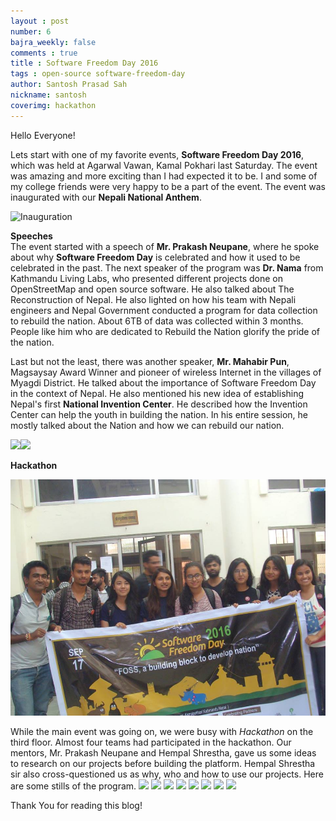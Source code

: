 ```yaml
---
layout : post
number: 6
bajra_weekly: false
comments : true
title : Software Freedom Day 2016
tags : open-source software-freedom-day
author: Santosh Prasad Sah
nickname: santosh
coverimg: hackathon
---
```


Hello Everyone!

Lets start with one of my favorite events, **Software Freedom Day 2016**, which was held at Agarwal Vawan, Kamal Pokhari last Saturday. The event was amazing and more exciting than I had expected it to be. I and some of my college friends were very happy to be a part of the event. The event was inaugurated with our **Nepali National Anthem**.

![Inauguration](https://scontent-hkg3-1.xx.fbcdn.net/v/t1.0-9/14344125_1167537006639782_8420851349493484061_n.jpg?oh=e5285f6fd426eb894624edcb87f9ee03&oe=586CB941)

**Speeches**<br>
The event started with a speech of **Mr. Prakash Neupane**, where he spoke about why **Software Freedom Day** is celebrated and how it used to be celebrated in the past. The next speaker of the program was **Dr. Nama** from Kathmandu Living Labs, who presented different projects done on OpenStreetMap and open source software. He also talked about The Reconstruction of Nepal. He also lighted on how his team with Nepali engineers and Nepal Government conducted a program for data collection to rebuild the nation. About 6TB of data was collected within 3 months. People like him who are dedicated to Rebuild the Nation glorify the pride of the nation.

Last but not the least, there was another speaker, **Mr. Mahabir Pun**, Magsaysay Award Winner and pioneer of wireless Internet in the villages of Myagdi District. He talked about the importance of Software Freedom Day in the context of Nepal. He also mentioned his new idea of establishing Nepal's first **National Invention Center**. He described how the Invention Center can help the youth in building the nation. In his entire session, he mostly talked about the Nation and how we can rebuild our  nation.

<img src="http://roshan.info.np/wp-content/uploads/2016/09/sfd2.jpg" width="300"><img src="http://roshan.info.np/wp-content/uploads/2016/09/sfd3.jpg">


**Hackathon**

![Hackathon Teams](/public/images/posts/hackathon.jpg)

While the main event was going on, we were busy with *Hackathon* on the third floor. Almost four teams had participated in the hackathon. Our mentors, Mr. Prakash Neupane and Hempal Shrestha, gave us some ideas to research on our projects before building the platform. Hempal Shrestha sir also cross-questioned us as why, who and how to use our projects. Here are some stills of the program.
<img src="https://fbcdn-photos-c-a.akamaihd.net/hphotos-ak-xfl1/v/t1.0-0/s480x480/14292488_1240863149289188_5989447694093648618_n.jpg?oh=2fae6bab9bd7201144690875c4029ffa&oe=588291B1&__gda__=1485100634_ba815423e7263146ce1029622efe51e4">
<img src="https://scontent-sin6-1.xx.fbcdn.net/v/t1.0-9/14355565_1075107409241780_736090329981732381_n.jpg?oh=ef229ae1e473ffb3f82c817186a93a98&oe=587098ED">
<img src="https://scontent-hkg3-1.xx.fbcdn.net/v/t1.0-9/14358850_1167847229942093_3384530679589811417_n.jpg?oh=361cff47cf66c461f69347c0065cf97a&oe=58674782">
<img src="https://scontent-hkg3-1.xx.fbcdn.net/v/t1.0-9/14359266_1167846626608820_3299941801603975600_n.jpg?oh=4239f5c3934a1ea68d7c6d1ef929e0b1&oe=5880611E">
<img src="https://scontent-hkg3-1.xx.fbcdn.net/v/t1.0-9/14390814_1167908763269273_1221310109130410600_n.jpg?oh=928960703c3974041e28913ad2f2975c&oe=586E6AF4">
<img src="https://scontent-hkg3-1.xx.fbcdn.net/v/t1.0-9/14370403_1167581823301967_7988283618119696311_n.jpg?oh=45bd9b3fa01128a55dc09f9b201476b4&oe=5865FEBA">
<img src="https://scontent-hkg3-1.xx.fbcdn.net/v/t1.0-9/14330063_1167907103269439_9216534624777253516_n.jpg?oh=b02653c9059d2ed297dda77b0365947b&oe=587D89F3">
<img src="https://scontent-hkg3-1.xx.fbcdn.net/v/t1.0-9/14390977_1141174752642408_2219196054828407671_n.jpg?oh=93d06d3ed951571fb84fe52249e9e06b&oe=5869D23E">

Thank You for reading this blog!
